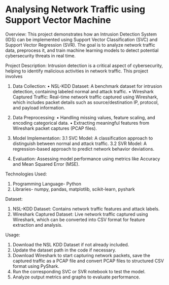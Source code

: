 # Analysing Network Traffic using Support Vector Machine

Overview:
This project demonstrates how an Intrusion Detection System (IDS) can be implemented using Support Vector Classification (SVC) and Support Vector Regression (SVR). The goal is to analyze network traffic data, preprocess it, and train machine learning models to detect potential cybersecurity threats in real time.

Project Description:
Intrusion detection is a critical aspect of cybersecurity, helping to identify malicious activities in network traffic. This project involves

1. Data Collection:
• NSL-KDD Dataset: A benchmark dataset for intrusion detection, containing labeled normal and attack traffic.
• Wireshark Captured Traffic: Real-time network traffic captured using Wireshark, which includes packet details such as source/destination IP, protocol, and payload information.

3. Data Preprocessing:
• Handling missing values, feature scaling, and encoding categorical data.
• Extracting meaningful features from Wireshark packet captures (PCAP files).

4. Model Implementation:
3.1 SVC Model: A classification approach to distinguish between normal and attack traffic.
3.2 SVR Model: A regression-based approach to predict network behavior deviations.

5. Evaluation: Assessing model performance using metrics like Accuracy and Mean Squared Error (MSE).

Technologies Used:
1. Programming Language- Python
2. Libraries- numpy, pandas, matplotlib, scikit-learn, pyshark

Dataset:
1. NSL-KDD Dataset: Contains network traffic features and attack labels.
2. Wireshark Captured Dataset: Live network traffic captured using Wireshark, which can be converted into CSV format for feature extraction and analysis.

Usage:
1. Download the NSL KDD Dataset if not already included.
2. Update the dataset path in the code if necessary.
3. Download Wireshark to start capturing network packets, save the captured traffic as a PCAP file and convert PCAP files to structured CSV format using PyShark.
4. Run the corresponding SVC or SVR notebook to test the model.
5. Analyze output metrics and graphs to evaluate performance.
